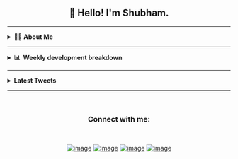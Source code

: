 <h2 align="center">👋 Hello! I'm Shubham.</h2>

<hr>

<details>
  <summary><b>👨‍💻&nbsp;About Me </b></summary>

  <br>

- 🌱 I’m currently learning **Js and React**
- 💬 Ask me about **Js, React and Python**
- 📫 How to reach me: [@imshubbh](https://twitter.com/imshubbh) on Twitter
- ⚡ Fun fact: Big Fan of the :zap: emoji

</details>

---

<details>
  <summary><b>📊 &nbsp;Weekly development breakdown </b></summary>
  <br/>

<!--START_SECTION:waka-->

```text
No Activity tracked this Week
```

<!--END_SECTION:waka-->

</details>

---

<!-- Latest Tweets | START  -->

<details>

<summary><b>Latest Tweets</b></summary>
<br>

<p align="center"><a href="https://twitter.com/imshubbh"><img src="https://github-readme-twitter.gazf.vercel.app/api?id=imshubbh&show_reply=off&amp;layout=wide" alt="github-readme-twitter"></a></p>
</div>

<!-- Latest Tweets | END   -->

</details>

---

<!-- Social Profile | START  -->
<br>
<h3 align="center">Connect with me:</h3>
<br>
<div align="center">

[![image](https://img.shields.io/badge/Twitter-1DA1F2?style=for-the-badge&logo=twitter&logoColor=white)](https://twitter.com/imshubbh)
[![image](https://img.shields.io/badge/YouTube-FF0000?style=for-the-badge&logo=youtube&logoColor=white)](https://youtube.com/c/imshubbh)
[![image](https://img.shields.io/badge/Instagram-E4405F?style=for-the-badge&logo=instagram&logoColor=white)](https://www.instagram.com/imshubbh/)
[![image](https://img.shields.io/badge/LinkedIn-0077B5?style=for-the-badge&logo=linkedin&logoColor=white)](https://www.linkedin.com/in/imshubbh/)

<!-- Social Profile | END -->
